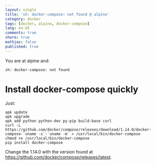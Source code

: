 ```yaml
---
layout: single
title: 'sh: docker-compose: not found @ alpine'
category: docker
tags: [docker, alpine, docker-compose]
lang: en-US
comments: true
share: true
mathjax: false
published: true
---
```


You are at alpine and:

    sh: docker-compose: not found

<!--more-->

# Install docker-compose quickly

Just:

    apk update
    apk upgrade
    apk add python python-dev py-pip build-base curl
    curl -L https://github.com/docker/compose/releases/download/1.14.0/docker-compose-`uname -s`-`uname -m` > /usr/local/bin/docker-compose
    chmod +x /usr/local/bin/docker-compose
    pip install docker-compose

Change the 1.14.0 with the version found at https://github.com/docker/compose/releases/latest.
